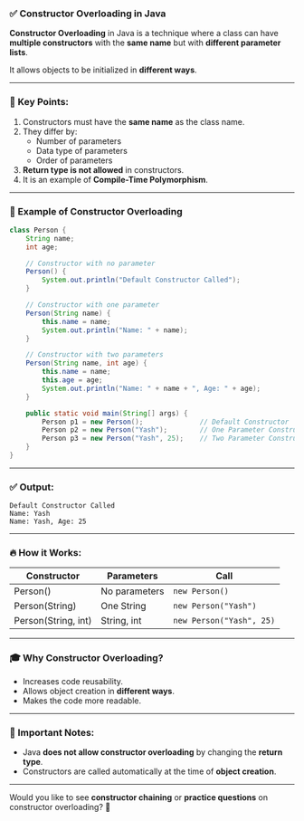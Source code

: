 ### ✅ **Constructor Overloading in Java**
**Constructor Overloading** in Java is a technique where a class can have **multiple constructors** with the **same name** but with **different parameter lists**.

It allows objects to be initialized in **different ways**.

---

### 🔑 Key Points:
1. Constructors must have the **same name** as the class name.
2. They differ by:
   - Number of parameters
   - Data type of parameters
   - Order of parameters
3. **Return type is not allowed** in constructors.
4. It is an example of **Compile-Time Polymorphism**.

---

### 🎯 Example of Constructor Overloading
```java
class Person {
    String name;
    int age;

    // Constructor with no parameter
    Person() {
        System.out.println("Default Constructor Called");
    }

    // Constructor with one parameter
    Person(String name) {
        this.name = name;
        System.out.println("Name: " + name);
    }

    // Constructor with two parameters
    Person(String name, int age) {
        this.name = name;
        this.age = age;
        System.out.println("Name: " + name + ", Age: " + age);
    }

    public static void main(String[] args) {
        Person p1 = new Person();              // Default Constructor
        Person p2 = new Person("Yash");        // One Parameter Constructor
        Person p3 = new Person("Yash", 25);    // Two Parameter Constructor
    }
}
```

---

### ✅ Output:
```
Default Constructor Called
Name: Yash
Name: Yash, Age: 25
```

---

### 🔥 How it Works:
| Constructor | Parameters      | Call                  |
|-------------|---------------|---------------------|
| Person()    | No parameters  | `new Person()`      |
| Person(String) | One String    | `new Person("Yash")` |
| Person(String, int) | String, int | `new Person("Yash", 25)` |

---

### 🎓 Why Constructor Overloading?
- Increases code reusability.
- Allows object creation in **different ways**.
- Makes the code more readable.

---

### 🚨 Important Notes:
- Java **does not allow constructor overloading** by changing the **return type**.
- Constructors are called automatically at the time of **object creation**.

---

Would you like to see **constructor chaining** or **practice questions** on constructor overloading? 📌